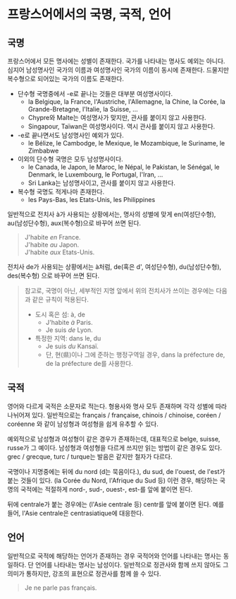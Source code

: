 <!---
title: "프랑스어에서의 국명, 국적, 언어"
language: Korean
category: French
--->

# 프랑스어에서의 국명, 국적, 언어

## 국명

프랑스어에서 모든 명사에는 성별이 존재한다.
국가를 나타내는 명사도 예외는 아니다. 심지어
남성명사인 국가의 이름과 여성명사인 국가의 이름이 동시에 존재한다.
드물지만 복수형으로 되어있는 국가의 이름도 존재한다.

- 단수형 국명중에서 -e로 끝나는 것들은 대부분 여성명사이다.
	* la Belgique, la France, l'Austriche, l'Allemagne, la Chine, la Corée,
	  la Grande-Bretagne, l'Italie, la Suisse, ...
	* Chypre와 Malte는 여성명사가 맞지만, 관사를 붙이지 않고 사용한다.
	* Singapour, Taïwan은 여성명사이다. 역시 관사를 붙이지 않고 사용한다.
- -e로 끝나면서도 남성명사인 예외가 있다.
	* le Bélize, le Cambodge, le Mexique, le Mozambique, le Suriname, le Zimbabwe
- 이외의 단수형 국명은 모두 남성명사이다.
	* le Canada, le Japon, le Maroc, le Népal, le Pakistan, le Sénégal,
	  le Denmark, le Luxembourg, le Portugal, l'Iran, ...
	* Sri Lanka는 남성명사이고, 관사를 붙이지 않고 사용한다.
- 복수형 국명도 적게나마 존재한다.
	* les Pays-Bas, les Etats-Unis, les Philippines

일반적으로 전치사 à가 사용되는 상황에서는, 명사의 성별에 맞게
en(여성단수형), au(남성단수형), aux(복수형)으로 바꾸어 쓰면 된다.

> J'habite *en* France.  
> J'habite *au* Japon.  
> J'habite *aux* Etats-Unis.

전치사 de가 사용되는 상황에서는 à처럼, de(혹은 d', 여성단수형), du(남성단수형), des(복수형)
으로 바꾸어 쓰면 된다.

> 참고로, 국명이 아닌, 세부적인 지명 앞에서 위의 전치사가 쓰이는 경우에는 다음과 같은 규칙이 적용된다.
> 
> - 도시 혹은 섬: à, de
> 	* J'habite *à* Paris.
> 	* Je suis *de* Lyon.
> - 특정한 지역: dans le, du
> 	* Je suis *du* Kansaï.
> 	* 단, 현(県)이나 그에 준하는 행정구역일 경우, dans la préfecture de, de la préfecture de를 사용한다.

## 국적

영어와 다르게 국적은 소문자로 적는다. 형용사와 명사 모두 존재하며 각각 성별에 따라 나뉘어져 있다.
일반적으로는 français / française, chinois / chinoise, coréen / coréenne 와 같이
남성형과 여성형을 쉽게 유추할 수 있다.

예외적으로 남성형과 여성형이 같은 경우가 존재하는데, 대표적으로 belge, suisse, russe가 그 예이다.
남성형과 여성형을 다르게 쓰지만 읽는 방법이 같은 경우도 있다. grec / grecque, turc / turque는
발음은 같지만 철자가 다르다.

국명이나 지명중에는 뒤에 du nord (d는 묵음이다.), du sud, de l'ouest, de l'est가 붙는 것들이 있다.
(la Corée du Nord, l'Afrique du Sud 등) 이런 경우, 해당하는 국명의 국적에는
적절하게 nord-, sud-, ouest-, est-를 앞에 붙이면 된다.

뒤에 centrale가 붙는 경우에는 (l'Asie centrale 등) centr를 앞에 붙이면 된다.
예를 들어, l'Asie centrale은 centrasiatique에 대응한다.

## 언어

일반적으로 국적에 해당하는 언어가 존재하는 경우 국적어와 언어를 나타내는 명사는
동일하다. 단 언어를 나타내는 명사는 남성이다. 일반적으로 정관사와 함께 쓰지 않아도
그 의미가 통하지만, 강조의 표현으로 정관사를 함께 쓸 수 있다.

> Je ne parle pas français.

